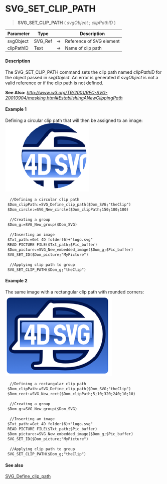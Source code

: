 # SVG_SET_CLIP_PATH

>**SVG_SET_CLIP_PATH** ( *svgObject* ; *clipPathID* )

| Parameter | Type |  | Description |
| --- | --- | --- | --- |
| svgObject | SVG_Ref | &#8594; | Reference of SVG element |
| clipPathID | Text | &#8594; | Name of clip path |



#### Description 

The SVG\_SET\_CLIP\_PATH command sets the clip path named *clipPathID* for the object passed in *svgObject*. An error is generated if *svgObject* is not a valid reference or if the clip path is not defined.

**See Also:** *http://www.w3.org/TR/2001/REC-SVG-20010904/masking.html#EstablishingANewClippingPath*

#### Example 1 

Defining a circular clip path that will then be assigned to an image:  
![](../images/pict359066.en.png)

```4d
  //Defining a circular clip path
 $Dom_clipPath:=SVG_Define_clip_path($Dom_SVG;"theClip")
 $Dom_circle:=SVG_New_circle($Dom_clipPath;150;100;100)
 
  //Creating a group
 $Dom_g:=SVG_New_group($Dom_SVG)
 
  //Inserting an image
 $Txt_path:=Get 4D folder(6)+"logo.svg"
 READ PICTURE FILE($Txt_path;$Pic_buffer)
 $Dom_picture:=SVG_New_embedded_image($Dom_g;$Pic_buffer)
 SVG_SET_ID($Dom_picture;"MyPicture")
 
  //Applying clip path to group
 SVG_SET_CLIP_PATH($Dom_g;"theClip")
```

#### Example 2 

The same image with a rectangular clip path with rounded corners:  
![](../images/pict359069.en.png)

```4d
  //Defining a rectangular clip path
 $Dom_clipPath:=SVG_Define_clip_path($Dom_SVG;"theClip")
 $Dom_rect:=SVG_New_rect($Dom_clipPath;5;10;320;240;10;10)
 
  //Creating a group
 $Dom_g:=SVG_New_group($Dom_SVG)
 
  //Inserting an image
 $Txt_path:=Get 4D folder(6)+"logo.svg"
 READ PICTURE FILE($Txt_path;$Pic_buffer)
 $Dom_picture:=SVG_New_embedded_image($Dom_g;$Pic_buffer)
 SVG_SET_ID($Dom_picture;"MyPicture")
 
  //Applying clip path to group
 SVG_SET_CLIP_PATH($Dom_g;"theClip")
```

#### See also 

[SVG\_Define\_clip\_path](SVG_Define_clip_path.md)  